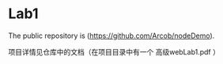 # Lab1
The public repository is (https://github.com/Arcob/nodeDemo).

项目详情见仓库中的文档（在项目目录中有一个 高级webLab1.pdf ）
